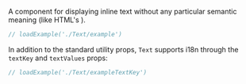 A component for displaying inline text without any particular semantic meaning (like HTML's <span>).

```jsx
// loadExample('./Text/example')
```

In addition to the standard utility props, `Text` supports i18n through the `textKey` and `textValues` props:

```jsx
// loadExample('./Text/exampleTextKey')
```
